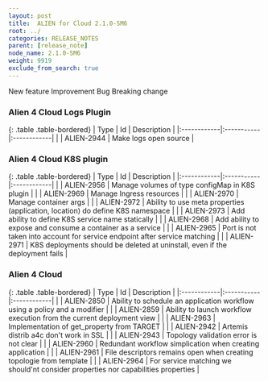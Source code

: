 ```yaml
---
layout: post
title:  ALIEN for Cloud 2.1.0-SM6
root: ../
categories: RELEASE_NOTES
parent: [release_note]
node_name: 2.1.0-SM6
weight: 9919
exclude_from_search: true
---
```





<i class="fa fa-plus text-success"></i> New feature <i class="fa fa-level-up text-primary"></i> Improvement  <i class="fa fa-bug text-danger"></i> Bug <i class="fa fa-exclamation-triangle text-warning"></i> Breaking change


### Alien 4 Cloud Logs Plugin



  {: .table .table-bordered}
  | Type        | Id         | Description |
  |:------------|:-----------|:------------|
    |  <i class="fa fa-plus text-success"></i> | ALIEN-2944 | Make logs open source  |



### Alien 4 Cloud K8S plugin



  {: .table .table-bordered}
  | Type        | Id         | Description |
  |:------------|:-----------|:------------|
    |  <i class="fa fa-plus text-success"></i> | ALIEN-2956 | Manage volumes of type configMap in K8S plugin  |
    |  <i class="fa fa-plus text-success"></i> | ALIEN-2969 | Manage Ingress resources  |
    |  <i class="fa fa-plus text-success"></i> | ALIEN-2970 | Manage container args  |
    |  <i class="fa fa-plus text-success"></i> | ALIEN-2972 | Ability to use meta properties (application, location) do define K8S namespace  |
    |  <i class="fa fa-plus text-success"></i> | ALIEN-2973 | Add ability to define K8S service name statically  |
      |  <i class="fa fa-level-up text-primary"></i> | ALIEN-2968 | Add ability to expose and consume a container as a service  |
      |  <i class="fa fa-bug text-danger"></i> | ALIEN-2965 | Port is not taken into account for service endpoint after service matching  |
    |  <i class="fa fa-bug text-danger"></i> | ALIEN-2971 | K8S deployments should be deleted at uninstall, even if the deployment fails  |



### Alien 4 Cloud



  {: .table .table-bordered}
  | Type        | Id         | Description |
  |:------------|:-----------|:------------|
    |  <i class="fa fa-plus text-success"></i> | ALIEN-2850 | Ability to schedule an application workflow using a policy and a modifier  |
    |  <i class="fa fa-plus text-success"></i> | ALIEN-2859 | Ability to launch workflow execution from the current deployment view  |
    |  <i class="fa fa-plus text-success"></i> | ALIEN-2963 | Implementation of get_property from TARGET  |
        |  <i class="fa fa-bug text-danger"></i> | ALIEN-2942 | Artemis distrib a4c don't work in SSL  |
    |  <i class="fa fa-bug text-danger"></i> | ALIEN-2943 | Topology validation error is not clear  |
    |  <i class="fa fa-bug text-danger"></i> | ALIEN-2960 | Redundant workflow simplication when creating application  |
    |  <i class="fa fa-bug text-danger"></i> | ALIEN-2961 | File descriptors remains open when creating topologie from template  |
    |  <i class="fa fa-bug text-danger"></i> | ALIEN-2964 | For service matching we should'nt consider properties nor capabilities properties  |
